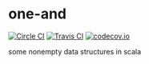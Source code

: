 # one-and
[![Circle CI](https://circleci.com/gh/refried/one-and.svg?style=shield)](https://circleci.com/gh/refried/one-and)
[![Travis CI](https://travis-ci.org/refried/one-and.svg?branch=master)](https://travis-ci.org/refried/one-and)
[![codecov.io](http://codecov.io/github/refried/one-and/coverage.svg?branch=master)](http://codecov.io/github/refried/one-and?branch=master)

some nonempty data structures in scala
